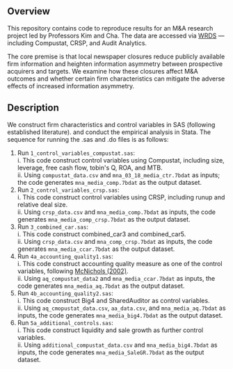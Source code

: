 ## **Overview**

This repository contains code to reproduce results for an M&A research project led by Professors Kim and Cha. The data are accessed via [WRDS](https://wrds-www.wharton.upenn.edu/) — including Compustat, CRSP, and Audit Analytics.

The core premise is that local newspaper closures reduce publicly available firm information and heighten information asymmetry between prospective acquirers and targets. We examine how these closures affect M&A outcomes and whether certain firm characteristics can mitigate the adverse effects of increased information asymmetry.

## **Description**

We construct firm characteristics and control variables in SAS (following established literature). and conduct the empirical analysis in Stata. The sequence for running the .sas and .do files is as follows:  

1. Run `1_control_variables_compustat.sas`:  
   i. This code construct control variables using Compustat, including size, leverage, free cash flow, tobin's Q, ROA, and MTB.  
  ii. Using `compustat_data.csv` and `mna_03_18_media_ctr.7bdat` as inputs; the code generates `mna_media_comp.7bdat` as the output dataset.  
2. Run `2_control_variables_crsp.sas`:  
    i. This code construct control variables using CRSP, including runup and relative deal size.   
   ii. Using `crsp_data.csv` and `mna_media_comp.7bdat` as inputs, the code generates `mna_media_comp_crsp.7bdat` as the output dataset.  
3. Run `3_combined_car.sas`:    
    i. This code construct combined_car3 and combined_car5.  
   ii. Using `crsp_data.csv` and `mna_comp_crsp.7bdat` as inputs, the code generates `mna_media_ccar.7bdat` as the output dataset.  
4. Run `4a_accounting_quality1.sas`:  
    i. This code construct accounting quality measure as one of the control variables, following [McNichols (2002)](https://www.jstor.org/stable/pdf/3203325.pdf?casa_token=yRIMG-ENK5IAAAAA:M-9xUsX0rZAYi0y6k6NCa1VJQo-iBBQffRzBbhO-704SPhn2VBPCqUfoySqFtDiJsh3-zro8xAR7lW8PVuikkLeY7IUs1W03X0FGhLqo2f1mcv9YpXToHg).  
   ii. Using `aq_compustat_data2` and `mna_media_ccar.7bdat` as inputs, the code generates `mna_media_aq.7bdat` as the output dataset.  
5. Run `4b_accounting_quality2.sas`:  
    i. This code construct Big4 and SharedAuditor as control variables.  
   ii. Using `aq_cmopustat_data.csv`, `aa_data.csv`, and `mna_media_aq.7bdat` as inputs, the code generates `mna_media_big4.7bdat` as the output dataset.
6. Run `5a_additional_controls.sas`:  
    i. This code construct liquidity and sale growth as further control variables.  
   ii. Using `additional_compustat_data.csv` and `mna_media_big4.7bdat` as inputs, the code generates `mna_media_SaleGR.7bdat` as the output dataset.
   
